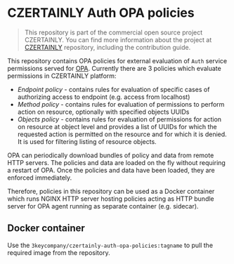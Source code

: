 # CZERTAINLY Auth OPA policies

> This repository is part of the commercial open source project CZERTAINLY. You can find more information about the project at [CZERTAINLY](https://github.com/3KeyCompany/CZERTAINLY) repository, including the contribution guide.

This repository contains OPA policies for external evaluation of `Auth` service permissions served for [OPA](https://www.openpolicyagent.org/).
Currently there are 3 policies which evaluate permissions in CZERTAINLY platform:
- *Endpoint policy* - contains rules for evaluation of specific cases of authorizing access to endpoint (e.g. access from localhost)
- *Method policy* - contains rules for evaluation of permissions to perform action on resource, optionally with specified objects UUIDs
- *Objects policy* - contains rules for evaluation of permissions for action on resource at object level and provides a list of UUIDs for which the requested action is permitted on the resource and for which it is denied. It is used for filtering listing of resource objects.

OPA can periodically download bundles of policy and data from remote HTTP servers. The policies and data are loaded on the fly without requiring a restart of OPA.
Once the policies and data have been loaded, they are enforced immediately.

Therefore, policies in this repository can be used as a Docker container which runs NGINX HTTP server hosting policies acting as HTTP bundle server for OPA agent running as separate container (e.g. sidecar).

## Docker container

Use the `3keycompany/czertainly-auth-opa-policies:tagname` to pull the required image from the repository.